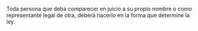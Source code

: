 Toda persona que deba comparecer en juicio a su propio nombre o como representante legal de otra, deberá hacerlo en la forma que determine la ley.
